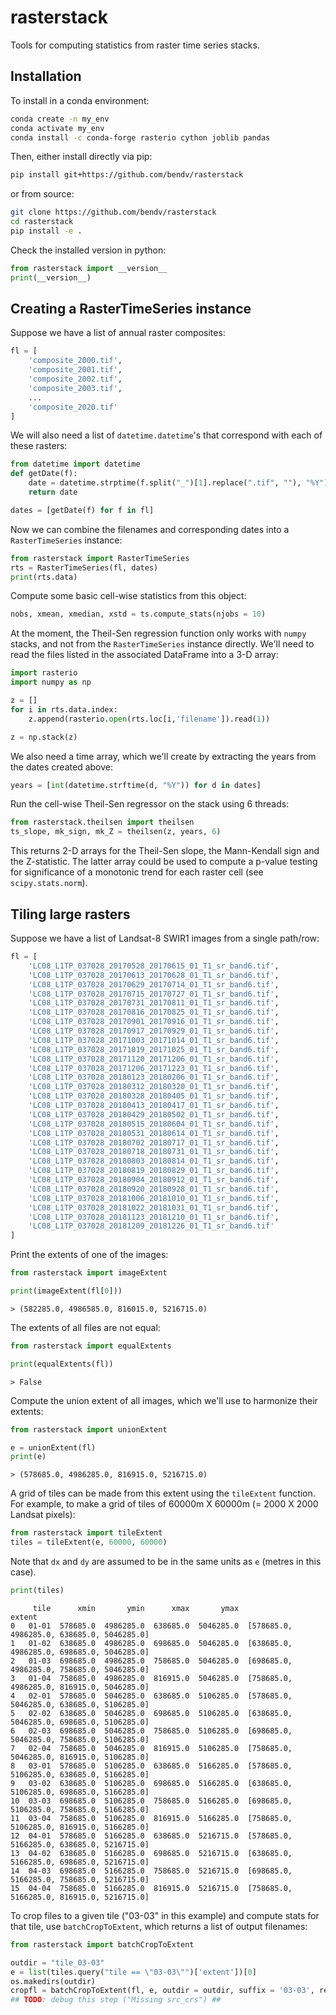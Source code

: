 rasterstack
===========

Tools for computing statistics from raster time series stacks.

## Installation

To install in a conda environment:

```bash
conda create -n my_env
conda activate my_env
conda install -c conda-forge rasterio cython joblib pandas
```

Then, either install directly via pip:

```bash
pip install git+https://github.com/bendv/rasterstack
```

or from source:

```bash
git clone https://github.com/bendv/rasterstack
cd rasterstack
pip install -e .
```

Check the installed version in python:

```python
from rasterstack import __version__
print(__version__)
```

## Creating a RasterTimeSeries instance

Suppose we have a list of annual raster composites:

```python
fl = [
    'composite_2000.tif',
    'composite_2001.tif',
    'composite_2002.tif',
    'composite_2003.tif',
    ...
    'composite_2020.tif'
]
```

We will also need a list of ```datetime.datetime```'s that correspond with each of these rasters:

```python
from datetime import datetime
def getDate(f):
    date = datetime.strptime(f.split("_")[1].replace(".tif", ""), "%Y")
    return date

dates = [getDate(f) for f in fl]
```

Now we can combine the filenames and corresponding dates into a ```RasterTimeSeries``` instance:
```python
from rasterstack import RasterTimeSeries
rts = RasterTimeSeries(fl, dates)
print(rts.data)
```

Compute some basic cell-wise statistics from this object:

```python
nobs, xmean, xmedian, xstd = ts.compute_stats(njobs = 10)
```

At the moment, the Theil-Sen regression function only works with ```numpy``` stacks, and not from the ```RasterTimeSeries``` instance directly. We'll need to read the files listed in the associated DataFrame into a 3-D array:

```python
import rasterio
import numpy as np

z = []
for i in rts.data.index:
    z.append(rasterio.open(rts.loc[i,'filename']).read(1))

z = np.stack(z)
```

We also need a time array, which we'll create by extracting the years from the dates created above:

```python
years = [int(datetime.strftime(d, "%Y")) for d in dates]
```

Run the cell-wise Theil-Sen regressor on the stack using 6 threads:

```python
from rasterstack.theilsen import theilsen
ts_slope, mk_sign, mk_Z = theilsen(z, years, 6)
```

This returns 2-D arrays for the Theil-Sen slope, the Mann-Kendall sign and the Z-statistic. The latter array could be used to compute a p-value testing for significance of a monotonic trend for each raster cell (see ```scipy.stats.norm```).

## Tiling large rasters

Suppose we have a list of Landsat-8 SWIR1 images from a single path/row:

```python
fl = [
    'LC08_L1TP_037028_20170528_20170615_01_T1_sr_band6.tif',
    'LC08_L1TP_037028_20170613_20170628_01_T1_sr_band6.tif',
    'LC08_L1TP_037028_20170629_20170714_01_T1_sr_band6.tif',
    'LC08_L1TP_037028_20170715_20170727_01_T1_sr_band6.tif',
    'LC08_L1TP_037028_20170731_20170811_01_T1_sr_band6.tif',
    'LC08_L1TP_037028_20170816_20170825_01_T1_sr_band6.tif',
    'LC08_L1TP_037028_20170901_20170916_01_T1_sr_band6.tif',
    'LC08_L1TP_037028_20170917_20170929_01_T1_sr_band6.tif',
    'LC08_L1TP_037028_20171003_20171014_01_T1_sr_band6.tif',
    'LC08_L1TP_037028_20171019_20171025_01_T1_sr_band6.tif',
    'LC08_L1TP_037028_20171120_20171206_01_T1_sr_band6.tif',
    'LC08_L1TP_037028_20171206_20171223_01_T1_sr_band6.tif',
    'LC08_L1TP_037028_20180123_20180206_01_T1_sr_band6.tif',
    'LC08_L1TP_037028_20180312_20180320_01_T1_sr_band6.tif',
    'LC08_L1TP_037028_20180328_20180405_01_T1_sr_band6.tif',
    'LC08_L1TP_037028_20180413_20180417_01_T1_sr_band6.tif',
    'LC08_L1TP_037028_20180429_20180502_01_T1_sr_band6.tif',
    'LC08_L1TP_037028_20180515_20180604_01_T1_sr_band6.tif',
    'LC08_L1TP_037028_20180531_20180614_01_T1_sr_band6.tif',
    'LC08_L1TP_037028_20180702_20180717_01_T1_sr_band6.tif',
    'LC08_L1TP_037028_20180718_20180731_01_T1_sr_band6.tif',
    'LC08_L1TP_037028_20180803_20180814_01_T1_sr_band6.tif',
    'LC08_L1TP_037028_20180819_20180829_01_T1_sr_band6.tif',
    'LC08_L1TP_037028_20180904_20180912_01_T1_sr_band6.tif',
    'LC08_L1TP_037028_20180920_20180928_01_T1_sr_band6.tif',
    'LC08_L1TP_037028_20181006_20181010_01_T1_sr_band6.tif',
    'LC08_L1TP_037028_20181022_20181031_01_T1_sr_band6.tif',
    'LC08_L1TP_037028_20181123_20181210_01_T1_sr_band6.tif',
    'LC08_L1TP_037028_20181209_20181226_01_T1_sr_band6.tif'
]
```

Print the extents of one of the images:

```python
from rasterstack import imageExtent

print(imageExtent(fl[0]))
```

```
> (582285.0, 4986585.0, 816015.0, 5216715.0)
```

The extents of all files are not equal:

```python
from rasterstack import equalExtents

print(equalExtents(fl))
```

```
> False
```

Compute the union extent of all images, which we'll use to harmonize their extents:

```python
from rasterstack import unionExtent

e = unionExtent(fl)
print(e)
```

```
> (578685.0, 4986285.0, 816915.0, 5216715.0)
```

A grid of tiles can be made from this extent using the ```tileExtent``` function. For example, to make a grid of tiles of 60000m X 60000m (= 2000 X 2000 Landsat pixels):

```python
from rasterstack import tileExtent
tiles = tileExtent(e, 60000, 60000)
```

Note that ```dx``` and ```dy``` are assumed to be in the same units as ```e``` (metres in this case).

```python
print(tiles)
```
```
     tile      xmin       ymin      xmax       ymax                                      extent
0   01-01  578685.0  4986285.0  638685.0  5046285.0  [578685.0, 4986285.0, 638685.0, 5046285.0]
1   01-02  638685.0  4986285.0  698685.0  5046285.0  [638685.0, 4986285.0, 698685.0, 5046285.0]
2   01-03  698685.0  4986285.0  758685.0  5046285.0  [698685.0, 4986285.0, 758685.0, 5046285.0]
3   01-04  758685.0  4986285.0  816915.0  5046285.0  [758685.0, 4986285.0, 816915.0, 5046285.0]
4   02-01  578685.0  5046285.0  638685.0  5106285.0  [578685.0, 5046285.0, 638685.0, 5106285.0]
5   02-02  638685.0  5046285.0  698685.0  5106285.0  [638685.0, 5046285.0, 698685.0, 5106285.0]
6   02-03  698685.0  5046285.0  758685.0  5106285.0  [698685.0, 5046285.0, 758685.0, 5106285.0]
7   02-04  758685.0  5046285.0  816915.0  5106285.0  [758685.0, 5046285.0, 816915.0, 5106285.0]
8   03-01  578685.0  5106285.0  638685.0  5166285.0  [578685.0, 5106285.0, 638685.0, 5166285.0]
9   03-02  638685.0  5106285.0  698685.0  5166285.0  [638685.0, 5106285.0, 698685.0, 5166285.0]
10  03-03  698685.0  5106285.0  758685.0  5166285.0  [698685.0, 5106285.0, 758685.0, 5166285.0]
11  03-04  758685.0  5106285.0  816915.0  5166285.0  [758685.0, 5106285.0, 816915.0, 5166285.0]
12  04-01  578685.0  5166285.0  638685.0  5216715.0  [578685.0, 5166285.0, 638685.0, 5216715.0]
13  04-02  638685.0  5166285.0  698685.0  5216715.0  [638685.0, 5166285.0, 698685.0, 5216715.0]
14  04-03  698685.0  5166285.0  758685.0  5216715.0  [698685.0, 5166285.0, 758685.0, 5216715.0]
15  04-04  758685.0  5166285.0  816915.0  5216715.0  [758685.0, 5166285.0, 816915.0, 5216715.0]
```

To crop files to a given tile ("03-03" in this example) and compute stats for that tile, use ```batchCropToExtent```, which returns a list of output filenames:

```python
from rasterstack import batchCropToExtent

outdir = "tile_03-03"
e = list(tiles.query("tile == \"03-03\"")['extent'])[0]
os.makedirs(outdir)
cropfl = batchCropToExtent(fl, e, outdir = outdir, suffix = '03-03', res = 30, njobs = 8, verbose = 0)
## TODO: debug this step ("Missing src_crs") ##
```
